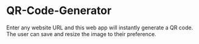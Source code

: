 # QR-Code-Generator
 Enter any website URL and this web app will instantly generate a QR code. The user can save and resize the image to their preference.
